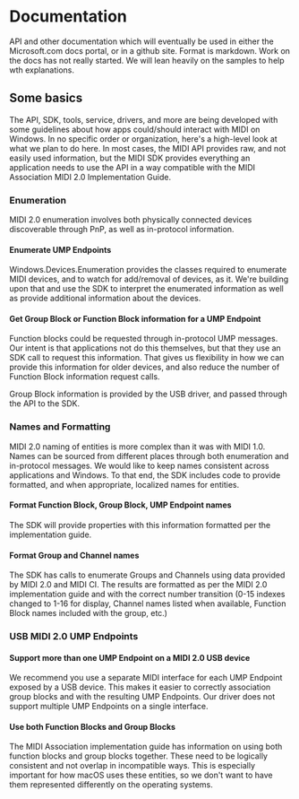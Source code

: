 # Documentation

API and other documentation which will eventually be used in either the Microsoft.com docs portal, or in a github site. Format is markdown. Work on the docs has not really started. We will lean heavily on the samples to help wth explanations.

## Some basics

The API, SDK, tools, service, drivers, and more are being developed with some guidelines about how apps could/should interact with MIDI on Windows. In no specific order or organization, here's a high-level look at what we plan to do here. In most cases, the MIDI API provides raw, and not easily used information, but the MIDI SDK provides everything an application needs to use the API in a way compatible with the MIDI Association MIDI 2.0 Implementation Guide.

### Enumeration

MIDI 2.0 enumeration involves both physically connected devices discoverable through PnP, as well as in-protocol information.

#### Enumerate UMP Endpoints

Windows.Devices.Enumeration provides the classes required to enumerate MIDI devices, and to watch for add/removal of devices, as it. We're building upon that and use the SDK to interpret the enumerated information as well as provide additional information about the devices.

#### Get Group Block or Function Block information for a UMP Endpoint

Function blocks could be requested through in-protocol UMP messages. Our intent is that applications not do this themselves, but that they use an SDK call to request this information. That gives us flexibility in how we can provide this information for older devices, and also reduce the number of Function Block information request calls.

Group Block information is provided by the USB driver, and passed through the API to the SDK.

### Names and Formatting

MIDI 2.0 naming of entities is more complex than it was with MIDI 1.0. Names can be sourced from different places through both enumeration and in-protocol messages. We would like to keep names consistent across applications and Windows. To that end, the SDK includes code to provide formatted, and when appropriate, localized names for entities.

#### Format Function Block, Group Block, UMP Endpoint names

The SDK will provide properties with this information formatted per the implementation guide.

#### Format Group and Channel names

The SDK has calls to enumerate Groups and Channels using data provided by MIDI 2.0 and MIDI CI. The results are formatted as per the MIDI 2.0 implementation guide and with the correct number transition (0-15 indexes changed to 1-16 for display, Channel names listed when available, Function Block names included with the group, etc.)

### USB MIDI 2.0 UMP Endpoints

#### Support more than one UMP Endpoint on a MIDI 2.0 USB device

We recommend you use a separate MIDI interface for each UMP Endpoint exposed by a USB device. This makes it easier to correctly association group blocks and with the resulting UMP Endpoints. Our driver does not support multiple UMP Endpoints on a single interface.

#### Use both Function Blocks and Group Blocks

The MIDI Association implementation guide has information on using both function blocks and group blocks together. These need to be logically consistent and not overlap in incompatible ways. This is especially important for how macOS uses these entities, so we don't want to have them represented differently on the operating systems.
